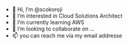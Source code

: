 - 👋 Hi, I’m @scokoroji
- 👀 I’m interested in Cloud Solutions Architect 
- 🌱 I’m currently learning AWS
- 💞️ I’m looking to collaborate on ...
- 📫 you can reach me via my email addresse

<!---
scokoroji/scokoroji is a ✨ special ✨ repository because its `README.md` (this file) appears on your GitHub profile.
You can click the Preview link to take a look at your changes.
--->
